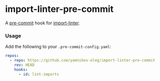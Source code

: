 # import-linter-pre-commit

A [pre-commit](https://pre-commit.com/) hook for [import-linter](https://github.com/seddonym/import-linter).

### Usage

Add the following to your `.pre-commit-config.yaml`:

```yaml
repos:
  - repo: https://github.com/yamnikov-oleg/import-linter-pre-commit
    rev: HEAD
    hooks:
      - id: lint-imports
```
